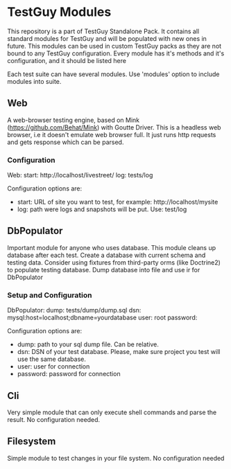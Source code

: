 # TestGuy Modules

This repository is a part of TestGuy Standalone Pack. It contains all standard modules for TestGuy and will be populated with new ones in future.
This modules can be used in custom TestGuy packs as they are not bound to any TestGuy configuration.
Every module has it's methods and it's configuration, and it should be listed here

Each test suite can have several modules.
Use 'modules' option to include modules into suite.

## Web

A web-browser testing engine, based on Mink (https://github.com/Behat/Mink) with Goutte Driver.
This is a headless web browser, i.e it doesn't emulate web browser full. It just runs http requests and gets response which can be parsed.

### Configuration
  
  Web:
    start: http://localhost/livestreet/
    log: tests/log

Configuration options are:

* start: URL of site you want to test, for example: http://localhost/mysite
* log: path were logs and snapshots will be put. Use: test/log


## DbPopulator
Important module for anyone who uses database. This module cleans up database after each test.
Create a database with current schema and testing data. Consider using fixtures from third-party orms (like Doctrine2) to populate testing database.
Dump database into file and use ir for DbPopulator

### Setup and Configuration
 
  DbPopulator:
    dump: tests/dump/dump.sql
    dsn: mysql:host=localhost;dbname=yourdatabase
    user: root
    password: 

Configuration options are:

* dump: path to your sql dump file. Can be relative.
* dsn: DSN of your test database. Please, make sure project you test will use the same database.
* user: user for connection
* password: password for connection


## Cli
Very simple module that can only execute shell commands and parse the result.
No configuration needed.

## Filesystem
Simple module to test changes in your file system. 
No configuration needed